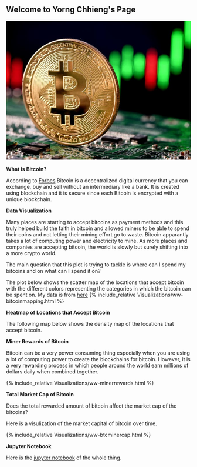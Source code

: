 ## Welcome to Yorng Chhieng's Page
![](Image/aa.jpeg)

**What is Bitcoin?**

According to [Forbes](https://www.forbes.com/advisor/investing/what-is-bitcoin/) Bitcoin is a decentralized digital currency that you can exchange, buy and sell without an intermediary like a bank. It is created using blockchain and it is secure since each Bitcoin is encrypted with a unique blockchain.

**Data Visualization**

Many places are starting to accept bitcoins as payment methods and this truly helped build the faith in bitcoin and allowed miners to be able to spend their coins and not letting their mining effort go to waste. Bitcoin apparantly takes a lot of computing power and electricity to mine. As more places and companies are accepting bitcoin, the world is slowly but surely shifting into a more crypto world. 

The main question that this plot is trying to tackle is where can I spend my bitcoins and on what can I spend it on?


The plot below shows the scatter map of the locations that accept bitcoin with the different colors representing the categories in which the bitcoin can be spent on.
My data is from [here](datadescription.md)
{% include_relative Visualizations/ww-bitcoinmapping.html %}


**Heatmap of Locations that Accept Bitcoin**

The following map below shows the density map of the locations that accept bitcoin.

<!-- {% include_relative Visualizations/ww-bitcoinmappingmonthly.html %} -->

**Miner Rewards of Bitcoin**

Bitcoin can be a very power consuming thing especially when you are using a lot of computing power to create the blockchains for bitcoin. However, it is a very rewarding process in which people around the world earn millions of dollars daily when combined together.

{% include_relative Visualizations/ww-minerrewards.html %}

**Total Market Cap of Bitcoin**

Does the total rewarded amount of bitcoin affect the market cap of the bitcoins?

Here is a visulization of the market capital of bitcoin over time.

{% include_relative Visualizations/ww-btcminercap.html %}

**Jupyter Notebook**

Here is the [jupyter notebook](Bitcoin.ipynb) of the whole thing.


